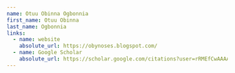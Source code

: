 ```yaml
---
name: Otuu Obinna Ogbonnia
first_name: Otuu Obinna
last_name: Ogbonnia
links:
  - name: website
    absolute_url: https://obynoses.blogspot.com/
  - name: Google Scholar
    absolute_url: https://scholar.google.com/citations?user=rRMEfCwAAAAJ&hl=en
---
```

